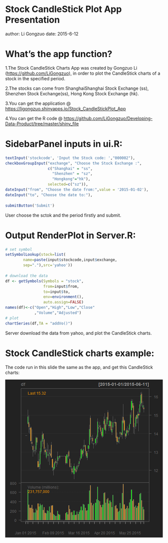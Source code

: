 Stock CandleStick Plot App Presentation
========================================================
author: Li Gongzuo
date: 2015-6-12

What’s the app function?
========================================================

1.The Stock CandleStick Charts App was created by Gongzuo Li (https://github.com/LiGongzuo), in order to plot the CandleStick charts of a stock in the specified period.

2.The stocks can come from ShanghaiShanghai Stock Exchange (ss), Shenzhen Stock Exchange(ss), Hong Kong Stock Exchange (hk).

3.You can get the application @ https://ligongzuo.shinyapps.io/Stock_CandleStickPlot_App

4.You can get the R code @ https://github.com/LiGongzuo/Developing-Data-Product/tree/master/shiny_file

SidebarPanel inputs in ui.R:
========================================================

```r
textInput('stockcode', 'Input the Stock code: ',"000002"),
checkboxGroupInput("exchange", "Choose the Stock Exchange :",
                   c("Shanghai" = "ss",
                     "Shenzhen" = "sz",
                     "Hongkong"="hk"),
                   selected=c("sz")),
dateInput("from", "Choose the date from:",value = '2015-01-02'),
dateInput("to", "Choose the date to:"),

submitButton('Submit')
```
User choose the sctok and the period firstly and submit.

Output RenderPlot in Server.R:
========================================================

```r
# set symbol
setSymbolLookup(stock=list(
        name=paste(input$stockcode,input$exchange,
        sep="."),src='yahoo'))

# download the data
df <- getSymbols(Symbols = "stock",
                 from=input$from,
                 to=input$to,
                 env=environment(),
                 auto.assign=FALSE)
names(df)<-c("Open","High","Low","Close"
             ,"Volume","Adjusted")
# plot
chartSeries(df,TA = "addVo()")
```
Server download the data from yahoo, and plot the CandleStick charts.

Stock CandleStick charts example: 
========================================================

The code run in this slide the same as the app, and get this CandleStick charts:

![plot of chunk unnamed-chunk-3](Stock_CandleStickPlot_Presentation-figure/unnamed-chunk-3-1.png) 
